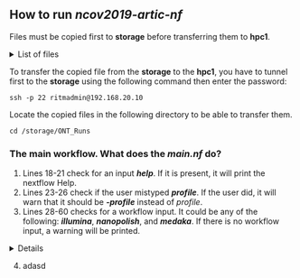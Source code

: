 ## How to run *ncov2019-artic-nf*

Files must be copied first to **storage** before transferring them to **hpc1**.

<details>
  <summary>List of files</summary>

 > 1.  *articNcovNanopore_prepRedcap_bammix_process* </br>
      • contains *csv* and *pdf* files with details on the proportion of base calls per position </br>
 > 2.  *articNcovNanopore_prepRedcap_concatenate_process* </br>
      • contains the concatenated consensus genomes of all samples </br>
 > 3.  *articNcovNanopore_prepRedcap_makeMeta* </br>
      • contains *Redcap* metadata </br>
 > 4.  *articNcovNanopore_prepRedcap_process_csv* </br>
      • contains the **Nextclade** and **Pangolin** lineage assignment of all samples </br>
 > 5.  *articNcovNanopore_prepRedcap_renameFasta* </br>
      • contains the consensus genomes of individual samples and scripts for uploading to Redcap.

</details>


To transfer the copied file from the **storage** to the **hpc1**, you have to tunnel first to the **storage** using the following command then enter the password:
```
ssh -p 22 ritmadmin@192.168.20.10
```

Locate the copied files in the following directory to be able to transfer them.

```
cd /storage/ONT_Runs
```



### The main workflow. What does the *main.nf* do?

1.  Lines 18-21 check for an input ***help***. If it is present, it will print the nextflow Help.
2.  Lines 23-26 check if the user mistyped ***profile***. If the user did, it will warn that it should be ***-profile*** instead of *profile*.
3.  Lines 28-60 checks for a workflow input. It could be any of the following: ***illumina***, ***nanopolish***, and ***medaka***. If there is no workflow input, a warning will be printed.

<details>
  <summary>Details</summary>
  
  > •  For the ***illumina*** workflow, it will check for the directory containing the fastq or CRAM files. It will also check for both the bed file and reference genome. </br>
  > •  For the ***nanopolish*** workflow, it will check for the directory containing basecalled fastq files, fast5 files, and sequencing summary. It will also output a warning if bed file and reference genome are used as inputs. These two files are only used in illumina workflow. </br>
  > •  For the ***medaka*** workflow, it requires the basecalled fastq files. </br>
</details>

4.  adasd
